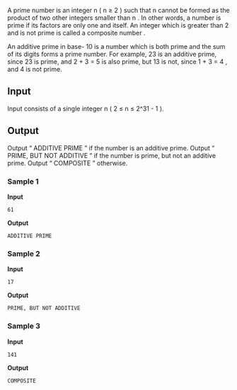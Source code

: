 A prime number is an integer n ( n ≥ 2 ) such that n cannot be formed as the product of
two other integers smaller than n . In other words, a number is prime
if its factors are only one and itself. An integer which is
greater than 2 and is
not prime is called a composite
number .

An additive prime in
base- 10 is a number
which is both prime and the sum of its digits forms a
prime number. For example, 23 is an additive prime, since 23 is prime, and 2 + 3 = 5 is also prime,
but 13 is not, since 1 + 3 = 4 , and 4 is not prime.

## Input
Input consists of a single integer n ( 2
≤ n ≤ 2^31 - 1 ).

## Output
Output “ ADDITIVE PRIME ” if the
number is an additive prime. Output “ PRIME, BUT NOT ADDITIVE ” if the number is
prime, but not an additive prime. Output “ COMPOSITE ” otherwise.

### Sample 1
**Input**
```text
61
```
**Output**
```text
ADDITIVE PRIME
```

### Sample 2
**Input**
```text
17
```
**Output**
```text
PRIME, BUT NOT ADDITIVE
```

### Sample 3
**Input**
```text
141
```
**Output**
```text
COMPOSITE
```
